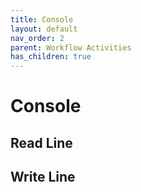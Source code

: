 ```yaml
---
title: Console
layout: default
nav_order: 2
parent: Workflow Activities
has_children: true
---
```


# Console

## Read Line

## Write Line
